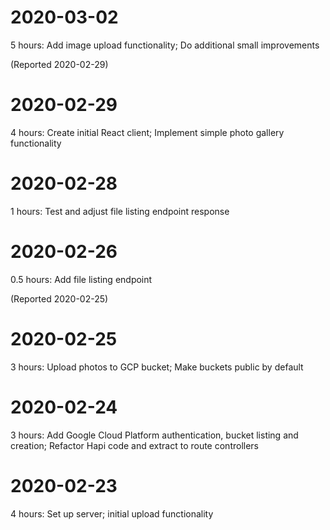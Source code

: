 # 2020-03-02

5 hours: Add image upload functionality; Do additional small improvements

(Reported 2020-02-29)

# 2020-02-29

4 hours: Create initial React client; Implement simple photo gallery functionality

# 2020-02-28

1 hours: Test and adjust file listing endpoint response

# 2020-02-26

0.5 hours: Add file listing endpoint

(Reported 2020-02-25)

# 2020-02-25

3 hours: Upload photos to GCP bucket; Make buckets public by default

# 2020-02-24

3 hours: Add Google Cloud Platform authentication, bucket listing and creation; Refactor Hapi code and extract to route controllers

# 2020-02-23

4 hours: Set up server; initial upload functionality
